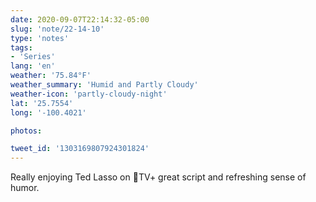 ```yaml
---
date: 2020-09-07T22:14:32-05:00
slug: 'note/22-14-10'
type: 'notes'
tags:
- 'Series'
lang: 'en'
weather: '75.84°F'
weather_summary: 'Humid and Partly Cloudy'
weather-icon: 'partly-cloudy-night'
lat: '25.7554'
long: '-100.4021'

photos:

tweet_id: '1303169807924301824'
---
```

Really enjoying Ted Lasso on TV+ great script and refreshing sense of humor.

